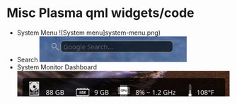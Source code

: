# Misc Plasma qml widgets/code
* System Menu
![System menu]system-menu.png)
* Search
![Search](search.png)
* System Monitor Dashboard
![System dashboard](dashboard.png)

